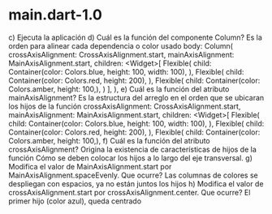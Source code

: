 # main.dart-1.0
c) Ejecuta la aplicación d) Cuál es la función del componente Column? Es la orden para alinear cada dependencia o color usado body: Column(         crossAxisAlignment: CrossAxisAlignment.start,         mainAxisAlignment: MainAxisAlignment.start,         children: &lt;Widget>[           Flexible(             child: Container(color: Colors.blue, height: 100, width: 100),           ),           Flexible(             child: Container(color: Colors.red, height: 200),           ),           Flexible(             child: Container(color: Colors.amber, height: 100,),           )         ],       ), e) Cuál es la función del atributo mainAxisAlignment? Es la estructura del arreglo en el orden que se ubicaran los hijos de la función crossAxisAlignment: CrossAxisAlignment.start,         mainAxisAlignment: MainAxisAlignment.start,         children: &lt;Widget>[           Flexible(             child: Container(color: Colors.blue, height: 100, width: 100),           ),           Flexible(             child: Container(color: Colors.red, height: 200),           ),           Flexible(             child: Container(color: Colors.amber, height: 100,), f) Cuál es la función del atributo crossAxisAlignment? Origina la existencia de características de hijos de la función Cómo se deben colocar los hijos a lo largo del eje transversal. g) Modifica el valor de MainAxisAlignment.start por MainAxisAlignment.spaceEvenly. Que ocurre? Las columnas de colores se despliegan con espacios, ya no están juntos los hijos h) Modifica el valor de crossAxisAlignment.start por crossAxisAlignment.center. Que ocurre? El primer hijo (color azul), queda centrado
